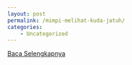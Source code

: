 ```yaml
---
layout: post
permalink: /mimpi-melihat-kuda-jatuh/
categories:
    - Uncategorized
---
```


[Baca Selengkapnya](/10)